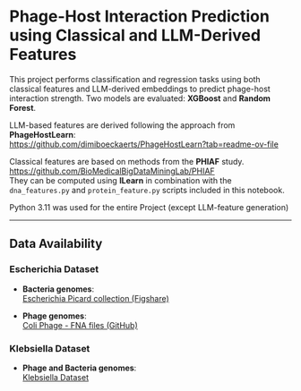 # Phage-Host Interaction Prediction using Classical and LLM-Derived Features

This project performs classification and regression tasks using both classical features and LLM-derived embeddings to predict phage-host interaction strength. Two models are evaluated: **XGBoost** and **Random Forest**.

LLM-based features are derived following the approach from **PhageHostLearn**:  
https://github.com/dimiboeckaerts/PhageHostLearn?tab=readme-ov-file

Classical features are based on methods from the **PHIAF** study.  
https://github.com/BioMedicalBigDataMiningLab/PHIAF  
They can be computed using **ILearn** in combination with the `dna_features.py` and `protein_feature.py` scripts included in this notebook.

Python 3.11 was used for the entire Project (except LLM-feature generation)

---

## Data Availability

### Escherichia Dataset

- **Bacteria genomes**:  
  [Escherichia Picard collection (Figshare)](https://figshare.com/articles/dataset/Genome_assembly_of_the_Escherichia_Picard_collection/25941691/1)

- **Phage genomes**:  
  [Coli Phage - FNA files (GitHub)](https://github.com/mdmparis/coli_phage_interactions_2023/tree/main/data/genomics/phages/FNA)

### Klebsiella Dataset

- **Phage and Bacteria genomes**:  
  [Klebsiella Dataset](https://zenodo.org/records/11061100)
